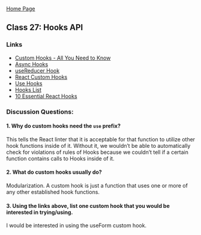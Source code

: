 [Home Page](https://sueduclos.github.io/reading-notes/)

## Class 27: Hooks API

### Links

- [Custom Hooks - All You Need to Know](https://www.telerik.com/blogs/everything-you-need-to-create-a-custom-react-hook) 
- [Async Hooks](https://dev.to/vinodchauhan7/react-hooks-with-async-await-1n9g) 
- [useReducer Hook](https://reactjs.org/docs/hooks-reference.html#usereducer) 
- [React Custom Hooks](https://reactjs.org/docs/hooks-custom.html) 
- [Use Hooks](https://usehooks.com/)                           
- [Hooks List](https://github.com/rehooks/awesome-react-hooks) 
- [10 Essential React Hooks](https://blog.bitsrc.io/10-react-custom-hooks-you-should-have-in-your-toolbox-aa27d3f5564d) 
                                              

### Discussion Questions:

#### 1. Why do custom hooks need the `use` prefix?
This tells the React linter that it is acceptable for that function to utilize other hook functions inside of it. Without it, we wouldn’t be able to automatically check for violations of rules of Hooks because we couldn’t tell if a certain function contains calls to Hooks inside of it.

#### 2. What do custom hooks usually do? 
Modularization. A custom hook is just a function that uses one or more of any other established hook functions.

#### 3. Using the links above, list one custom hook that you would be interested in trying/using. 
I would be interested in using the useForm custom hook.
     
